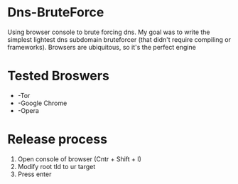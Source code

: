 # Dns-BruteForce
Using browser console to brute forcing dns.
My goal was to write the simplest lightest dns subdomain bruteforcer (that didn't require compiling or frameworks).
Browsers are ubiquitous, so it's the perfect engine

# Tested Broswers
* -Tor
* -Google Chrome
* -Opera

# Release process
1. Open console of browser (Cntr + Shift + I)
1. Modify root tld to ur target
1. Press enter
